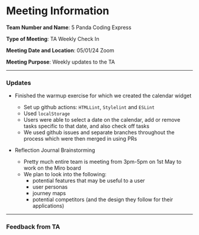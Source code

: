 # Meeting Information
**Team Number and Name**: 5 Panda Coding Express

**Type of Meeting**: TA Weekly Check In

 **Meeting Date and Location**: 05/01/24 Zoom

**Meeting Purpose**: Weekly updates to the TA

---
### Updates
- Finished the warmup exercise for which we created the calendar widget
  - Set up github actions: `HTMLLint`, `Stylelint` and `ESLint`
  - Used `localStorage`
  - Users were able to select a date on the calendar, add or remove tasks specific to that date, and also check off tasks
  - We used github issues and separate branches throughout the process which were then merged in using PRs


- Reflection Journal Brainstorming
  - Pretty much entire team is meeting from 3pm-5pm on 1st May to work on the Miro board
  - We plan to look into the following:
      - potential features that may be useful to a user
      - user personas
      - journey maps
      - potential competitors (and the design they follow for their applications)
---
### Feedback from TA
